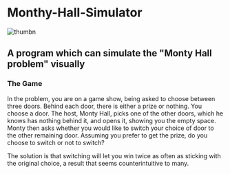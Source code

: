 # Monthy-Hall-Simulator
![thumbn](https://github.com/Magrgo/Monthy-Hall-Simulator/assets/102856537/8dd386ba-a987-47a3-9943-0bd424ab6a7d)

## A program which can simulate the "Monty Hall problem" visually


### The Game
In the problem, you are on a game show, being asked to choose between three doors. Behind each door, there is either a prize or nothing. You choose a door. The host, Monty Hall, picks one of the other doors, which he knows has nothing behind it, and opens it, showing you the empty space. Monty then asks whether you would like to switch your choice of door to the other remaining door. Assuming you prefer to get the prize, do you choose to switch or not to switch?

The solution is that switching will let you win twice as often as sticking with the original choice, a result that seems counterintuitive to many. 
